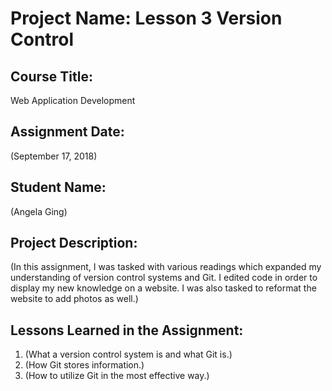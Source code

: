 # Project Name:  Lesson 3 Version Control


## Course Title:
Web Application Development

## Assignment Date:  
(September 17, 2018)

## Student Name:  
(Angela Ging)

## Project Description:
(In this assignment, I was tasked with various readings which expanded my understanding of version control systems and Git. I edited code in order to display my new knowledge on a website. I was also tasked to reformat the website to add photos as well.)

## Lessons Learned in the Assignment:
1. (What a version control system is and what Git is.)
2. (How Git stores information.)
3. (How to utilize Git in the most effective way.)

